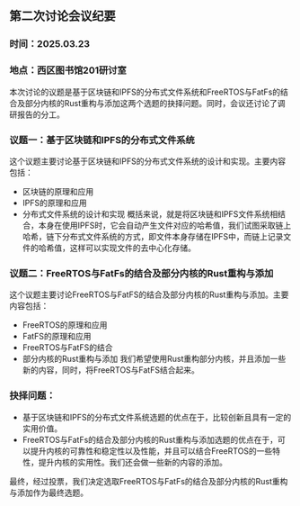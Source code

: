 ## 第二次讨论会议纪要
### 时间：2025.03.23
### 地点：西区图书馆201研讨室
本次讨论的议题是基于区块链和IPFS的分布式文件系统和FreeRTOS与FatFs的结合及部分内核的Rust重构与添加这两个选题的抉择问题。同时，会议还讨论了调研报告的分工。
### 议题一：基于区块链和IPFS的分布式文件系统
这个议题主要讨论基于区块链和IPFS的分布式文件系统的设计和实现。主要内容包括：
- 区块链的原理和应用
- IPFS的原理和应用
- 分布式文件系统的设计和实现
概括来说，就是将区块链和IPFS文件系统相结合，本身在使用IPFS时，它会自动产生文件对应的哈希值，我们试图采取链上哈希，链下分布式文件系统的方式，即文件本身存储在IPFS中，而链上记录文件的哈希值，这样可以实现文件的去中心化存储。
### 议题二：FreeRTOS与FatFs的结合及部分内核的Rust重构与添加
这个议题主要讨论FreeRTOS与FatFS的结合及部分内核的Rust重构与添加。主要内容包括：
- FreeRTOS的原理和应用
- FatFS的原理和应用
- FreeRTOS与FatFS的结合
- 部分内核的Rust重构与添加
我们希望使用Rust重构部分内核，并且添加一些新的内容，同时，将FreeRTOS与FatFS结合起来。
### 抉择问题：
- 基于区块链和IPFS的分布式文件系统选题的优点在于，比较创新且具有一定的实用价值。
- FreeRTOS与FatFs的结合及部分内核的Rust重构与添加选题的优点在于，可以提升内核的可靠性和稳定性以及性能，并且可以结合FreeRTOS的一些特性，提升内核的实用性。我们还会做一些新的内容的添加。

最终，经过投票，我们决定选取FreeRTOS与FatFs的结合及部分内核的Rust重构与添加作为最终选题。
